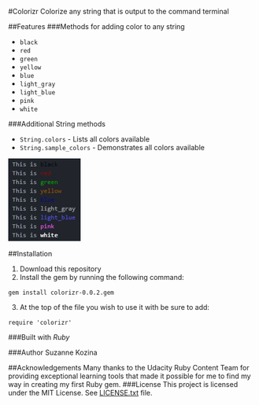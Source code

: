 #Colorizr
Colorize any string that is output to the command terminal

##Features
###Methods for adding color to any string
* `black`
* `red`
* `green`
* `yellow`
* `blue`
* `light_gray`
* `light_blue`
* `pink`
* `white`

###Additional String methods
* `String.colors` - Lists all colors available
* `String.sample_colors` - Demonstrates all colors available

![String.sample-colors](image/sample_colors.JPG)

##Installation
1. Download this repository
2. Install the gem by running the following command:
```
gem install colorizr-0.0.2.gem
```
3. At the top of the file you wish to use it with be sure to add:
```
require 'colorizr'
```

###Built with
*Ruby*

###Author
Suzanne Kozina

##Acknowledgements
Many thanks to the Udacity Ruby Content Team for providing exceptional learning tools that made it possible for me to find my way in creating my first Ruby gem.
###License
This project is licensed under the MIT License. See [LICENSE.txt](LICENSE.txt) file.
